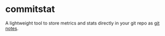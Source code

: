 # commitstat

A lightweight tool to store metrics and stats directly in your git repo as [git notes](https://git-scm.com/docs/git-notes).
